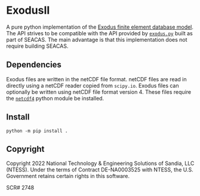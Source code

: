 # ExodusII

A pure python implementation of the [Exodus finite element database
model](https://gsjaardema.github.io/seacas-docs/sphinx/html/index.html).  The
API strives to be compatible with the API provided by
[`exodus.py`](https://gsjaardema.github.io/seacas-docs/exodus.html) built as
part of SEACAS.  The main advantage is that this implementation does not require
building SEACAS.

## Dependencies

Exodus files are written in the netCDF file format.  netCDF files are read in
directly using a netCDF reader copied from `scipy.io`.  Exodus files can
optionally be written using netCDF file format version 4.  These files require
the [`netcdf4`](https://unidata.github.io/netcdf4-python/) python module be
installed.

## Install

```
python -m pip install .
```

## Copyright

Copyright 2022 National Technology & Engineering Solutions of Sandia, LLC
(NTESS). Under the terms of Contract DE-NA0003525 with NTESS, the U.S.
Government retains certain rights in this software.

SCR# 2748
